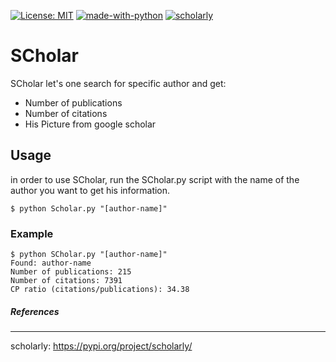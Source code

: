  [![License: MIT](https://img.shields.io/badge/License-MIT-yellow.svg)](https://opensource.org/licenses/MIT) [![made-with-python](https://img.shields.io/badge/Made%20with-Python-1f425f.svg "python")](https://www.python.org/) [![scholarly](https://img.shields.io/badge/reference-scholarly-informational "scholarly")](https://pypi.org/project/scholarly/)

# SCholar

SCholar let's one search for specific author and get:

* Number of publications
* Number of citations
* His Picture from google scholar

## Usage

in order to use SCholar, run the SCholar.py script with the name of the author you want to get his information.

`$ python Scholar.py "[author-name]"`

### Example
```
$ python SCholar.py "[author-name]"
Found: author-name
Number of publications: 215
Number of citations: 7391
CP ratio (citations/publications): 34.38
```


##### References
---
scholarly: https://pypi.org/project/scholarly/ 
